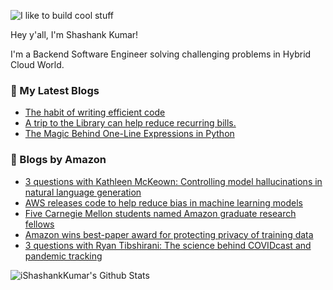 ![I like to build cool stuff](https://res.cloudinary.com/dt8g3rhcy/image/upload/v1595929574/i_like_to_build_cool_shit._1_nzbwjh.png)

Hey y'all, I'm Shashank Kumar! 

I'm a Backend Software Engineer solving challenging problems in Hybrid Cloud World.

### 📕 My Latest Blogs
<!-- BLOG-POST-LIST:START -->
- [The habit of writing efficient code](https://medium.com/@ishashankkumar/the-habit-of-writing-efficient-code-153b05f04269?source=rss-d24dda280d5f------2)
- [A trip to the Library can help reduce recurring bills.](https://medium.com/swlh/a-trip-to-the-library-can-help-reduce-recurring-bills-23bca495cdf5?source=rss-d24dda280d5f------2)
- [The Magic Behind One-Line Expressions in Python](https://medium.com/swlh/the-magic-behind-one-line-expressions-in-python-816c10180c5c?source=rss-d24dda280d5f------2)
<!-- BLOG-POST-LIST:END -->

### 📕 Blogs by Amazon
<!-- AMAZON-BLOG-POST-LIST:START -->
- [3 questions with Kathleen McKeown: Controlling model hallucinations in natural language generation](https://www.amazon.science/latest-news/3-questions-with-kathleen-mckeown-controlling-model-hallucinations-in-natural-language-generation)
- [AWS releases code to help reduce bias in machine learning models](https://www.amazon.science/blog/aws-releases-code-to-help-reduce-bias-in-machine-learning-models)
- [Five Carnegie Mellon students named Amazon graduate research fellows](https://www.amazon.science/academic-engagements/five-carnegie-mellon-students-named-amazon-graduate-research-fellows)
- [Amazon wins best-paper award for protecting privacy of training data](https://www.amazon.science/blog/amazon-wins-best-paper-award-for-protecting-privacy-of-training-data)
- [3 questions with Ryan Tibshirani: The science behind COVIDcast and pandemic tracking](https://www.amazon.science/latest-news/3-questions-with-ryan-tibshirani-the-science-behind-covidcast-and-pandemic-tracking)
<!-- AMAZON-BLOG-POST-LIST:END -->



<img align="center" alt="iShashankKumar's Github Stats" src="https://github-readme-stats.vercel.app/api?username=ishashankkumar&show_icons=true&hide_border=true" />

